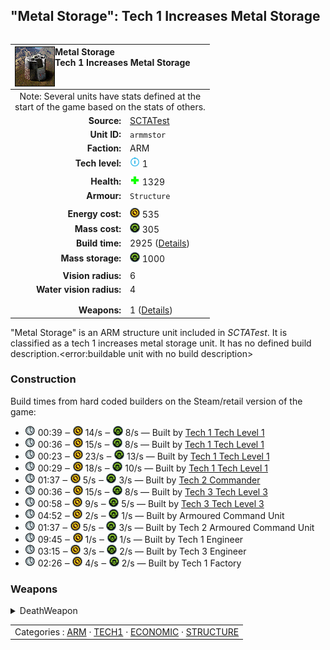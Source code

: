 "Metal Storage": Tech 1 Increases Metal Storage
----
<table align="right">
    <thead>
        <tr>
            <th align="left" colspan="2">
                <img align="left" title="Metal Storage unit icon" src="icons/units/ARMMSTOR_icon.png" />Metal Storage<br />Tech 1 Increases Metal Storage
            </th>
        </tr>
    </thead>
    <tbody>
        <tr><td align="center" colspan="2">Note: Several units have stats defined at the<br />start of the game based on the stats of others.</td></tr>
        <tr>
            <td align="right"><strong>Source:</strong></td>
            <td><a href="SCTATest">SCTATest</a></td>
        </tr>
        <tr>
            <td align="right"><strong>Unit ID:</strong></td>
            <td><code>armmstor</code></td>
        </tr>
        <tr>
            <td align="right"><strong>Faction:</strong></td>
            <td>ARM</td>
        </tr>
        <tr>
            <td align="right"><strong>Tech level:</strong></td>
            <td><img src="icons/T1.png" title="Tech 1" /> 1</td>
        </tr>
        <tr><td align="center" colspan="2"></td></tr>
        <tr>
            <td align="right"><strong>Health:</strong></td>
            <td><img src="icons/health.png" title="Health" /> 1329</td>
        </tr>
        <tr>
            <td align="right"><strong>Armour:</strong></td>
            <td><code>Structure</code></td>
        </tr>
        <tr><td align="center" colspan="2"></td></tr>
        <tr>
            <td align="right"><strong>Energy cost:</strong></td>
            <td><img src="icons/energy.png" title="Energy" /> 535</td>
        </tr>
        <tr>
            <td align="right"><strong>Mass cost:</strong></td>
            <td><img src="icons/mass.png" title="Mass" /> 305</td>
        </tr>
        <tr>
            <td align="right"><strong>Build time:</strong></td>
            <td>2925 (<a href="#construction">Details</a>)</td>
        </tr>
        <tr>
            <td align="right"><strong>Mass storage:</strong></td>
            <td><img src="icons/mass.png" title="Mass" /> 1000</td>
        </tr>
        <tr><td align="center" colspan="2"></td></tr>
        <tr>
            <td align="right"><strong>Vision radius:</strong></td>
            <td>6</td>
        </tr>
        <tr>
            <td align="right"><strong>Water vision radius:</strong></td>
            <td>4</td>
        </tr>
        <tr><td align="center" colspan="2"></td></tr>
        <tr><td align="center" colspan="2"></td></tr>
        <tr>
            <td align="right"><strong>Weapons:</strong></td>
            <td>1 (<a href="#weapons">Details</a>)</td>
        </tr>
    </tbody>
</table>

"Metal Storage" is an ARM structure unit included in *SCTATest*.
It is classified as a tech 1 increases metal storage unit. It has no defined build description.<error:buildable unit with no build description>

### Construction
Build times from hard coded builders on the Steam/retail version of the game:
* <img src="icons/time.png" title="Time" /> 00:39 ‒ <img src="icons/energy.png" title="Energy" /> 14/s ‒ <img src="icons/mass.png" title="Mass" /> 8/s — Built by <a href="ARMCA">Tech 1 Tech Level 1</a>
* <img src="icons/time.png" title="Time" /> 00:36 ‒ <img src="icons/energy.png" title="Energy" /> 15/s ‒ <img src="icons/mass.png" title="Mass" /> 8/s — Built by <a href="ARMCK">Tech 1 Tech Level 1</a>
* <img src="icons/time.png" title="Time" /> 00:23 ‒ <img src="icons/energy.png" title="Energy" /> 23/s ‒ <img src="icons/mass.png" title="Mass" /> 13/s — Built by <a href="ARMCS">Tech 1 Tech Level 1</a>
* <img src="icons/time.png" title="Time" /> 00:29 ‒ <img src="icons/energy.png" title="Energy" /> 18/s ‒ <img src="icons/mass.png" title="Mass" /> 10/s — Built by <a href="ARMCV">Tech 1 Tech Level 1</a>
* <img src="icons/time.png" title="Time" /> 01:37 ‒ <img src="icons/energy.png" title="Energy" /> 5/s ‒ <img src="icons/mass.png" title="Mass" /> 3/s — Built by <a href="ARMDECOM">Tech 2 Commander</a>
* <img src="icons/time.png" title="Time" /> 00:36 ‒ <img src="icons/energy.png" title="Energy" /> 15/s ‒ <img src="icons/mass.png" title="Mass" /> 8/s — Built by <a href="ARMCH">Tech 3 Tech Level 3</a>
* <img src="icons/time.png" title="Time" /> 00:58 ‒ <img src="icons/energy.png" title="Energy" /> 9/s ‒ <img src="icons/mass.png" title="Mass" /> 5/s — Built by <a href="ARMCSA">Tech 3 Tech Level 3</a>
* <img src="icons/time.png" title="Time" /> 04:52 ‒ <img src="icons/energy.png" title="Energy" /> 2/s ‒ <img src="icons/mass.png" title="Mass" /> 1/s — Built by Armoured Command Unit
* <img src="icons/time.png" title="Time" /> 01:37 ‒ <img src="icons/energy.png" title="Energy" /> 5/s ‒ <img src="icons/mass.png" title="Mass" /> 3/s — Built by Tech 2 Armoured Command Unit
* <img src="icons/time.png" title="Time" /> 09:45 ‒ <img src="icons/energy.png" title="Energy" /> 1/s ‒ <img src="icons/mass.png" title="Mass" /> 1/s — Built by Tech 1 Engineer
* <img src="icons/time.png" title="Time" /> 03:15 ‒ <img src="icons/energy.png" title="Energy" /> 3/s ‒ <img src="icons/mass.png" title="Mass" /> 2/s — Built by Tech 3 Engineer
* <img src="icons/time.png" title="Time" /> 02:26 ‒ <img src="icons/energy.png" title="Energy" /> 4/s ‒ <img src="icons/mass.png" title="Mass" /> 2/s — Built by Tech 1 Factory

### Weapons
<details>
<summary>DeathWeapon</summary>
<p>
    <table>
        <tr>
            <td align="right"><strong>Damage:</strong></td>
            <td>50</td>
        </tr>
        <tr>
            <td align="right"><strong>Damage radius:</strong></td>
            <td>3</td>
        </tr>
        <tr>
            <td align="right"><strong>Damage type:</strong></td>
            <td><code>Normal</code></td>
        </tr>
        <tr>
            <td align="right"><strong>Flags:</strong></td>
            <td>Damage friendly</td>
        </tr>
    </table>
</p>
</details>


<table align=center>
<td>Categories : <a href="_categories.ARM">ARM</a> · <a href="_categories.TECH1">TECH1</a> · <a href="_categories.ECONOMIC">ECONOMIC</a> · <a href="_categories.STRUCTURE">STRUCTURE</a>
